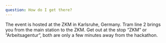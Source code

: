 ```yaml
---
question: How do I get there?
---
```

The event is hosted at the ZKM in Karlsruhe, Germany. Tram line 2 brings you from the main station to the ZKM. Get out at the stop “ZKM” or “Arbeitsagentur”, both are only a few minutes away from the hackathon. 